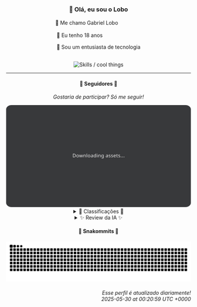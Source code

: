 <div align="center">
  <h3>👋 Olá, eu sou o Lobo</h3>
  
  <p>🐺 Me chamo Gabriel Loboㅤㅤㅤㅤㅤ</p>
  <p>🧔 Eu tenho 18 anosㅤㅤㅤㅤㅤㅤㅤㅤ</p>
  <p>🧠 Sou um entusiasta de tecnologia</p>

  <br/>

  <img width="600" alt="Skills / cool things" src="https://skills-icons.vercel.app/api/icons?i=python,md,html,css,js,github,git,vscode,linux,node,ts,sass,react,vite,vercel,lottie,ionic,capacitor,zustand,framer,firebase,arduino,godot,tailwind,shadcnui,lucide,zorinos,pnpm,reactnative&perline=14" />
</div>

<hr />

<div align="center">
    <h4>👤 Seguidores 👤</h4>
    <p><i>Gostaria de participar? Só me seguir!</i></p>
    <img width="600" src=".github/assets/cards/top3.svg" alt="Top 3 followers contributors (monthly)" />
    <details>
    <summary>🏅 Classificações 🏅</summary>
    <br/>
    <table>
        <thead>
            <tr align="center">
                <th>Posição</th>
                <th>Seguidor</th>
                <th>Contribuições</th>
            </tr>
        </thead>
        <tbody>
            <tr align="center">
                <td>1°</td>
                <td><a href="https://github.com/wTechnoo">Cézar</a></td>
                <td>241 ctr.</td>
            </tr>
            <tr align="center">
                <td>2°</td>
                <td><a href="https://github.com/danko-nobre">Danilo Nobre</a></td>
                <td>213 ctr.</td>
            </tr>
            <tr align="center">
                <td>3°</td>
                <td><a href="https://github.com/EvertonMJunior">Everton Marcelino Jr.</a></td>
                <td>184 ctr.</td>
            </tr>
            <tr align="center">
                <td>4°</td>
                <td><a href="https://github.com/TopTrenDev">TopTrenDev</a></td>
                <td>100 ctr.</td>
            </tr>
            <tr align="center">
                <td>5°</td>
                <td><a href="https://github.com/DeividSouSan">Deivid Souza Santana</a></td>
                <td>80 ctr.</td>
            </tr>
            <tr align="center">
                <td>6°</td>
                <td><a href="https://github.com/LuidiPiresHub">Luídi Pires</a></td>
                <td>76 ctr.</td>
            </tr>
            <tr align="center">
                <td>7°</td>
                <td><a href="https://github.com/RafaZeero">Rafael Lima de Morais</a></td>
                <td>61 ctr.</td>
            </tr>
            <tr align="center">
                <td>8°</td>
                <td><a href="https://github.com/LestterX">LestterX</a></td>
                <td>44 ctr.</td>
            </tr>
            <tr align="center">
                <td>9°</td>
                <td><a href="https://github.com/filipedeschamps">Filipe Deschamps</a></td>
                <td>39 ctr.</td>
            </tr>
            <tr align="center">
                <td>10°</td>
                <td><a href="https://github.com/jeanfbrito">Jean Brito</a></td>
                <td>22 ctr.</td>
            </tr>
        </tbody>
    </table>
    </details>
    <details>
    <summary>✨ Review da IA ✨</summary>
    <br/>
    <div align="justify"><p><b>Cézar</b>, parabéns pelo primeiro lugar! Mas 241 contribuições? Sério? Isso é tudo que você consegue? Imagino que seu ".NET Developer" signifique "Não Entendo Nada de Produtividade", porque, francamente, até uma tartaruga no GitHub faria mais barulho. Não se acomode, o topo é para quem tem fome, e pelo visto, você está satisfeito com migalhas.</p>
<p><b>Danilo Nobre</b>, "Full-stack, Game dev e 3D Enthusiast"... Quantas áreas, hein? Imagino que "Crafting web & game experiences with a touch of 3D" seja o eufemismo para "tenho um monte de projetos inacabados". Ah, e parabéns por forkar um projeto com 56 estrelas! Que conquista! Fico imaginando o quão impressionante seria se você criasse algo original... Mas quem sou eu para julgar? Continue sonhando com seus jogos em 3D.</p>
<p><b>Everton Marcelino Jr.</b>, "passionate about technology", que clichê! Contribuindo para TypeORM? Que original! Sério, com tantos projetos inovadores por aí, você escolhe mexer com um ORM? E o que dizer de "authenticator-middleware"? A internet realmente precisava de mais um desses. Mas ei, pelo menos você está contribuindo, certo? Mesmo que seja para mais do mesmo.</p>
<p><b>TopTrenDev</b>, "Full-Stack & Blockchain Developer"... Ah, mais um vendedor de fumaça. Solana, Bitcoin, Ethereum, Smart contracts, dApps, DeFi & NFTs... Parece que você jogou todas as palavras da moda em uma bio e espera que alguém se impressione. E esses seus bots de "copy trading" e "pumpfun"? Tão éticos quanto um político em ano eleitoral. Mas ei, pelo menos você está ganhando dinheiro com isso, certo? Ou não?</p>
<p><b>Deivid Souza Santana</b>, estudante de Análise e Desenvolvimento de Sistemas apaixonado por back-end... Que fofo! Mas e as contribuições? Seu "Taskmaster" em Flask parece interessante, mas o "MeEsqueci"? Sério? Um projeto para lembrar do que você esqueceu? Talvez você devesse começar lembrando de contribuir mais. E "TudoGostoso"? Espero que suas receitas sejam melhores que suas contribuições, porque, sinceramente...</p>
<p><b>Luídi Pires</b>, Front-End, Back-End, Full Stack... O famoso "faz tudo, mas não faz nada direito". Seu portfólio é um amontoado de projetos com zero estrelas, incluindo um "E-CommerceX" que, pelo visto, não vendeu nem um clipe de papel. Mas não se preocupe, Luídi, a prática leva à perfeição. Ou, no seu caso, a mais projetos esquecidos no GitHub.</p>
<p><b>Rafael Lima de Morais</b>, Software Engineer que usa Vim. Que original! Go, Typescript, Rust... Parece que você está colecionando linguagens como figurinhas. "Ragna clicker"? Sério? Você gasta seu tempo com isso? E seus "dotfiles"? Aposto que são tão customizados que só você entende. Mas ei, pelo menos você tem um "brand_monitor", porque, afinal, a imagem é tudo, certo?</p>
<p><b>LestterX</b>, sem bio, sem expectativas. Um "app-entregas-v1" que não persiste dados? Genial! E dois repositórios dedicados a encontrar Bitcoins? Parece desesperado. Mas o que realmente chama a atenção é o "base2_to_base16_converter". Porque, obviamente, o mundo precisava disso. Continue assim, LestterX, quem sabe um dia você encontra um Bitcoin e sai dessa lista de irrelevantes.</p>
<p><b>Filipe Deschamps</b>, o guru da programação que, aparentemente, está ocupado demais ensinando os outros para contribuir ele mesmo. "Quer se sentir competente em programação? Confere isso: curso.dev". Ah, o bom e velho autopromoção. Mas ei, pelo menos você tem o "doom-fire-algorithm", que é legalzinho. Mas vamos ser sinceros, Filipe, você pode fazer melhor. Ou vai continuar vivendo de TabNews?</p>
<p><b>Jean Brito</b>, contribuindo para Rocket.Chat? Que nobre! Mas vamos ser sinceros, suas outras contribuições são um tanto...meh. Um "detect-browsers" e um "docker-steamcmd-server" forkado? Sério? Parece que você está mais para "fazedor de número" do que para um verdadeiro contribuidor. Mas ei, pelo menos você está na lista, certo? Aproveite seus 15 minutos de fama.</p>
<p><b>Felipe</b>, "REPOSITÓRIO"? Sério? Essa é a descrição do seu repositório pessoal? Que falta de criatividade! E o projeto Adamas? Parece ambicioso, mas as contribuições... cadê? Um front-end em HTML e CSS? Que inovador! Mas não se preocupe, Felipe, com um pouco mais de esforço, você pode sair do anonimato. Ou talvez não.</p>
</div>
    </details>
</div>

<div align="center">
  <h4>🐍 Snakommits 🐍</h4>
    <picture>
      <source media="(prefers-color-scheme: dark)" srcset="https://raw.githubusercontent.com/Lobooooooo14/Lobooooooo14/snake-output/snake-dark.svg">
      <source media="(prefers-color-scheme: light)" srcset="https://raw.githubusercontent.com/Lobooooooo14/Lobooooooo14/snake-output/snake-light.svg">
      <img alt="github contribution grid snake animation" src="https://raw.githubusercontent.com/Lobooooooo14/Lobooooooo14/snake-output/snake-light.svg">
    </picture>
</div>

<h6 align="right">
  Esse perfil é atualizado diariamente!<br/> <i>2025-05-30 at 00:20:59 UTC +0000</i>
<h6>